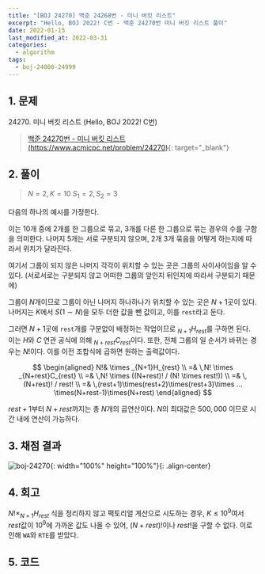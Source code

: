 ```yaml
---
title: "[BOJ 24270] 백준 24268번 - 미니 버킷 리스트"
excerpt: "Hello, BOJ 2022! C번 - 백준 24270번 미니 버킷 리스트 풀이"
date: 2022-01-15
last_modified_at: 2022-03-31
categories:
  - algorithm
tags:
  - boj-24000-24999
---
```


## 1. 문제
$24270$. 미니 버킷 리스트 (Hello, BOJ 2022! C번)

> [백준 24270번 - 미니 버킷 리스트 (https://www.acmicpc.net/problem/24270)](https://www.acmicpc.net/problem/24270){: target="_blank"}

## 2. 풀이

> $N=2, K=10$
$S_1=2,\, S_2=3$

다음의 하나의 예시를 가정한다.

이는 $10$개 중에 $2$개를 한 그룹으로 묶고, $3$개를 다른 한 그룹으로 묶는 경우의 수를 구함을 의미한다. 나머지 $5$개는 서로 구분되지 않으며, $2$개 $3$개 묶음을 어떻게 하는지에 따라서 위치가 달라진다. 

여기서 그룹이 되지 않은 나머지 각각이 위치할 수 있는 곳은 그룹의 사이사이임을 알 수 있다. (서로서로는 구분되지 않고 어떠한 그룹의 앞인지 뒤인지에 따라서 구분되기 때문에)

그룹이 $N$개이므로 그룹이 아닌 나머지 하나하나가 위치할 수 있는 곳은 $N+1$곳이 있다. 나머지는 $K$에서 $S(1\sim N)$을 모두 더한 값을 뺀 값이고, 이를 `rest`라고 둔다. 

그러면 $N+1$곳에 `rest`개를 구분없이 배정하는 작업이므로 $_{N+1}H_{rest}$를 구하면 된다. 이는 $H$와 $C$ 연관 공식에 의해 $_{N+rest}C_{rest}$이다. 또한, 전체 그룹의 일 순서가 바뀌는 경우는 $N!$이다. 이를 이전 조합식에 곱하면 원하는 출력값이다.

$$
\begin{aligned}
N!& \times _{N+1}H_{rest} \\
=& \,N! \times _{N+rest}C_{rest} \\
=& \,N! \times ((N+rest)! / (N! \times rest!)) \\
=& \,(N+rest)! / rest! \\
=& \,(rest+1)\times(rest+2)\times(rest+3)\times ... \times(N+rest-1)\times(N+rest)
\end{aligned}
$$

$rest+1$부터 $N+rest$까지는 총 $N$개의 곱연산이다. $N$의 최대값은 $500,000$ 이므로 시간 내에 연산이 가능하다. 

## 3. 채점 결과

![boj-24270](https://user-images.githubusercontent.com/30232837/161063375-1ed29cd1-22f9-40a1-b50d-e6918736d930.png "boj-24270"){: width="100%" height="100%"}{: .align-center}

## 4. 회고

$N! \times _{N+1}H_{rest}$ 식을 정리하지 않고 팩토리얼 계산으로 시도하는 경우, $K\leq 10^9$여서 $rest$값이 $10^9$에 가까운 값도 나올 수 있어, $(N+rest)!$이나 $rest!$을 구할 수 없다. 이로 인해 `WA`와 `RTE`를 받았다.

## 5. 코드

<script src="https://gist.github.com/BurningFalls/bddf280a0dfea86fcd2a1dab09378b09.js"></script>